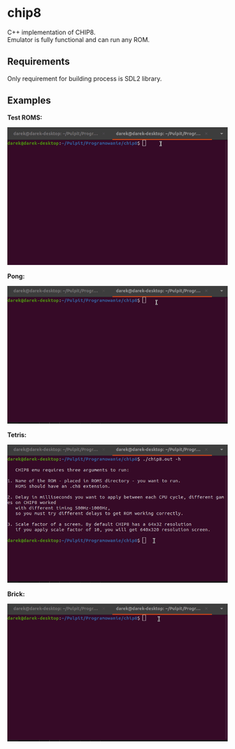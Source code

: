 # chip8

C++ implementation of CHIP8.  
Emulator is fully functional and can run any ROM.

## Requirements

Only requirement for building process is SDL2 library.

## Examples

**Test ROMS:**

![](gifs/tests.gif)

**Pong:**

![](gifs/pong.gif)

**Tetris:**

![](gifs/tetris.gif)

**Brick:**

![](gifs/brick.gif)
